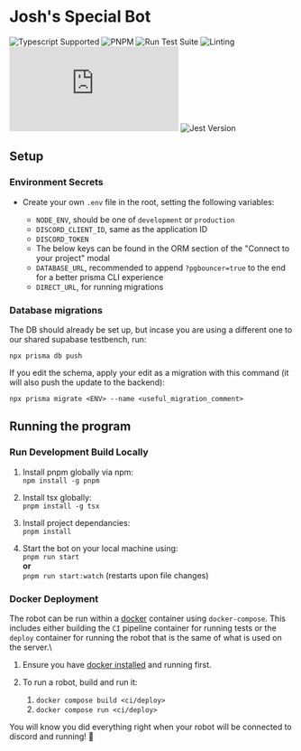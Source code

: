 # Josh's Special Bot

![Typescript Supported](https://img.shields.io/badge/TypeScript-007ACC?style=for-the-badge&logo=typescript&logoColor=white)
![PNPM](https://img.shields.io/badge/pnpm-%234a4a4a.svg?style=for-the-badge&logo=pnpm&logoColor=f69220)
![Run Test Suite](https://img.shields.io/github/actions/workflow/status/joshs-special-organization/joshs-special-bot/tests.yml?style=for-the-badge&logo=github&label=Tests)
![Linting](https://img.shields.io/github/actions/workflow/status/joshs-special-organization/joshs-special-bot/lint.yml?style=for-the-badge&logo=github&label=Linting)
![DiscordJS Version](https://img.shields.io/github/package-json/dependency-version/joshs-special-organization/joshs-special-bot/discord.js?style=for-the-badge&logo=discord&color=7289da)
![Jest Version](https://img.shields.io/github/package-json/dependency-version/joshs-special-organization/joshs-special-bot/dev/jest/main?style=for-the-badge&logo=jest&color=994a56)

## Setup

### Environment Secrets

- Create your own `.env` file in the root, setting the following variables:

  - `NODE_ENV`, should be one of `development` or `production`
  - `DISCORD_CLIENT_ID`, same as the application ID
  - `DISCORD_TOKEN`
  - The below keys can be found in the ORM section of the "Connect to your project" modal
  - `DATABASE_URL`, recommended to append `?pgbouncer=true` to the end for a better prisma CLI experience
  - `DIRECT_URL`, for running migrations

### Database migrations

The DB should already be set up, but incase you are using a different one to our shared supabase testbench, run:

```npx prisma db push```

If you edit the schema, apply your edit as a migration with this command (it will also push the update to the backend):

```npx prisma migrate <ENV> --name <useful_migration_comment>```

## Running the program

### Run Development Build Locally

1. Install pnpm globally via npm:\
```npm install -g pnpm```

2. Install tsx globally:\
```pnpm install -g tsx```

3. Install project dependancies:\
```pnpm install```

4. Start the bot on your local machine using:\
```pnpm run start```\
**or**\
```pnpm run start:watch``` (restarts upon file changes)

### Docker Deployment

The robot can be run within a [docker](https://www.docker.com/) container using `docker-compose`. This includes either building the `CI` pipeline container for running tests or the `deploy` container for running the robot that is the same of what is used on the server.\

1. Ensure you have [docker installed](https://www.docker.com/get-started/) and running first.

2. To run a robot, build and run it:
   1. ```docker compose build <ci/deploy>```
   2. ```docker compose run <ci/deploy>```

You will know you did everything right when your robot will be connected to discord and running! :tada:
